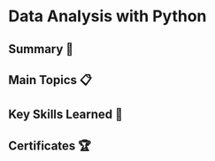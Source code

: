 # Data Analysis with Python

## Summary :memo:

## Main Topics :clipboard:

## Key Skills Learned :key:

## Certificates :trophy:
